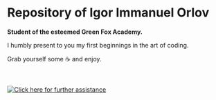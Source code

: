 # Repository of Igor Immanuel Orlov 
<strong>Student of the esteemed Green Fox Academy.</strong> 

I humbly present to you my first beginnings in the art of coding.

Grab yourself some :coffee: and enjoy.
<br/><br/><br/>

[![Click here for further assistance](https://img.youtube.com/vi/V2QOPl2VC4Y/0.jpg)](https://youtu.be/xfr64zoBTAQ)
